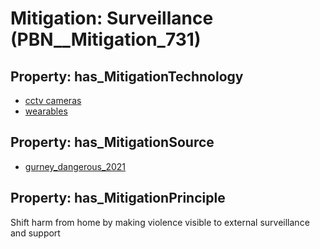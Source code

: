 # Mitigation: __Surveillance__ (PBN__Mitigation_731)

## Property: has_MitigationTechnology

* [cctv cameras](../Technology/PBN__Technology_3409)
* [wearables](../Technology/PBN__Technology_3410)

## Property: has_MitigationSource

* [gurney_dangerous_2021](../Article/PBN__Article_2)

## Property: has_MitigationPrinciple

Shift harm from home by making violence visible to external surveillance and support

